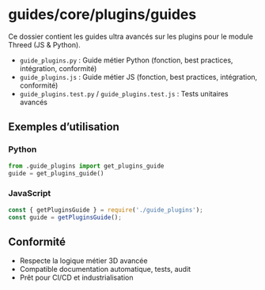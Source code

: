 # guides/core/plugins/guides

Ce dossier contient les guides ultra avancés sur les plugins pour le module Threed (JS & Python).

- `guide_plugins.py` : Guide métier Python (fonction, best practices, intégration, conformité)
- `guide_plugins.js` : Guide métier JS (fonction, best practices, intégration, conformité)
- `guide_plugins.test.py` / `guide_plugins.test.js` : Tests unitaires avancés

## Exemples d’utilisation

### Python
```python
from .guide_plugins import get_plugins_guide
guide = get_plugins_guide()
```

### JavaScript
```js
const { getPluginsGuide } = require('./guide_plugins');
const guide = getPluginsGuide();
```

## Conformité
- Respecte la logique métier 3D avancée
- Compatible documentation automatique, tests, audit
- Prêt pour CI/CD et industrialisation
